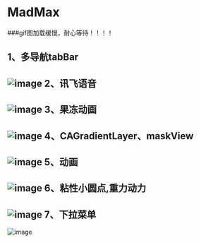 # MadMax
###gif图加载缓慢，耐心等待！！！！  


1、多导航tabBar
------
![image](https://github.com/paradisery/MadMax/blob/master/gif/111.gif)
2、讯飞语音
------
![image](https://github.com/paradisery/MadMax/blob/master/gif/112.gif)
3、果冻动画
------
![image](https://github.com/paradisery/MadMax/blob/master/gif/113.gif)
4、CAGradientLayer、maskView
------
![image](https://github.com/paradisery/MadMax/blob/master/gif/114.gif)
5、动画
------
![image](https://github.com/paradisery/MadMax/blob/master/gif/115.gif)
6、粘性小圆点,重力动力
------
![image](https://github.com/paradisery/MadMax/blob/master/gif/116.gif)
7、下拉菜单
------
![image](https://github.com/paradisery/MadMax/blob/master/gif/117.gif)

